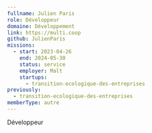 ```yaml
---
fullname: Julien Paris
role: Développeur
domaine: Développement
link: https://multi.coop
github: JulienParis
missions:
  - start: 2023-04-26
    end: 2024-05-30
    status: service
    employer: Malt
    startups:
      - transition-ecologique-des-entreprises
previously:
  - transition-ecologique-des-entreprises
memberType: autre
---
```

Développeur
